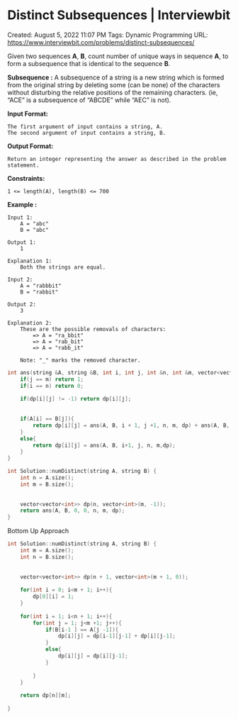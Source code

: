 # Distinct Subsequences | Interviewbit

Created: August 5, 2022 11:07 PM
Tags: Dynamic Programming
URL: https://www.interviewbit.com/problems/distinct-subsequences/

Given two sequences **A**, **B**, count number of unique ways in sequence **A**, to form a subsequence that is identical to the sequence **B**.

**Subsequence :** A subsequence of a string is a new string which is formed from the original string by deleting some (can be none) of the characters without disturbing the relative positions of the remaining characters. (ie, “ACE” is a subsequence of “ABCDE” while “AEC” is not).

**Input Format:**

```
The first argument of input contains a string, A.
The second argument of input contains a string, B.

```

**Output Format:**

```
Return an integer representing the answer as described in the problem statement.

```

**Constraints:**

```
1 <= length(A), length(B) <= 700

```

**Example :**

```
Input 1:
    A = "abc"
    B = "abc"

Output 1:
    1

Explanation 1:
    Both the strings are equal.

Input 2:
    A = "rabbbit"
    B = "rabbit"

Output 2:
    3

Explanation 2:
    These are the possible removals of characters:
        => A = "ra_bbit"
        => A = "rab_bit"
        => A = "rabb_it"

    Note: "_" marks the removed character.

```

```cpp
int ans(string &A, string &B, int i, int j, int &n, int &m, vector<vector<int>> &dp){
    if(j == m) return 1;
    if(i == n) return 0;
    
    if(dp[i][j] != -1) return dp[i][j];
    
    
    if(A[i] == B[j]){
        return dp[i][j] = ans(A, B, i + 1, j +1, n, m, dp) + ans(A, B, i + 1, j, n, m,dp);
    }
    else{
        return dp[i][j] = ans(A, B, i+1, j, n, m,dp);
    }
}

int Solution::numDistinct(string A, string B) {
    int n = A.size();
    int m = B.size();
    
    
    vector<vector<int>> dp(n, vector<int>(m, -1));
    return ans(A, B, 0, 0, n, m, dp);
}
```

Bottom Up Approach

```cpp
int Solution::numDistinct(string A, string B) {
    int m = A.size();
    int n = B.size();
    
    
    vector<vector<int>> dp(n + 1, vector<int>(m + 1, 0));
    
    for(int i = 0; i<m + 1; i++){
        dp[0][i] = 1;
    }
    
    for(int i = 1; i<n + 1; i++){
        for(int j = 1; j<m +1; j++){
            if(B[i-1 ] == A[j -1]){
                dp[i][j] = dp[i-1][j-1] + dp[i][j-1];
            }
            else{
                dp[i][j] = dp[i][j-1];
            }
            
        }
    }
    
    return dp[n][m];
    
}
```